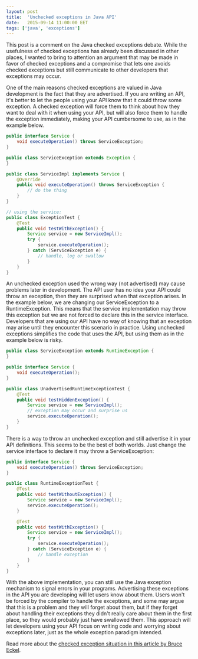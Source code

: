 ```yaml
---
layout: post
title:  'Unchecked exceptions in Java API'
date:   2015-09-14 11:00:00 EET
tags: ['java', 'exceptions']
---
```


This post is a comment on the Java checked exceptions debate. While the usefulness of checked exceptions has already been discussed in other places, I wanted to bring to attention an argument that may be made in favor of checked exceptions and a compromise that lets one avoids checked exceptions but still communicate to other developers that exceptions may occur.

<!--more-->

One of the main reasons checked exceptions are valued in Java development is the fact that they are advertised. If you are writing an API, it's better to let the people using your API know that it could throw some exception. A checked exception will force them to think about how they want to deal with it when using your API, but will also force them to handle the exception immediately, making your API cumbersome to use, as in the example below.

~~~ java
public interface Service {
    void executeOperation() throws ServiceException;
}
~~~
~~~ java
public class ServiceException extends Exception {
}
~~~
~~~ java
public class ServiceImpl implements Service {
    @Override
    public void executeOperation() throws ServiceException {
        // do the thing
    }
}
~~~
~~~ java
// using the service:
public class ExceptionTest {
    @Test
    public void testWithException() {
        Service service = new ServiceImpl();
        try {
            service.executeOperation();
        } catch (ServiceException e) {
            // handle, log or swallow
        }
    }
}
~~~

An unchecked exception used the wrong way (not advertised) may cause problems later in development. The API user has no idea your API could throw an exception, then they are surprised when that exception arises. In the example below, we are changing our ServiceException to a RuntimeException. This means that the service implementation may throw this exception but we are not forced to declare this in the service interface. Developers that are using our API have no way of knowing that an exception may arise until they encounter this scenario in practice. Using unchecked exceptions simplifies the code that uses the API, but using them as in the example below is risky.

~~~ java
public class ServiceException extends RuntimeException {
}
~~~
~~~ java
public interface Service {
    void executeOperation();
}
~~~
~~~ java
public class UnadvertisedRuntimeExceptionTest {
    @Test
    public void testHiddenException() {
        Service service = new ServiceImpl();
        // exception may occur and surprise us
        service.executeOperation();
    }
}
~~~

There is a way to throw an unchecked exception and still advertise it in your API definitions. This seems to be the best of both worlds. Just change the service interface to declare it may throw a ServiceException:

~~~ java
public interface Service {
    void executeOperation() throws ServiceException;
}
~~~
~~~ java
public class RuntimeExceptionTest {
    @Test
    public void testWithoutException() {
        Service service = new ServiceImpl();
        service.executeOperation();
    }

    @Test
    public void testWithException() {
        Service service = new ServiceImpl();
        try {
            service.executeOperation();
        } catch (ServiceException e) {
            // handle exception
        }
    }
}
~~~

With the above implementation, you can still use the Java exception mechanism to signal errors in your programs. Advertising these exceptions in the API you are developing will let users know about them. Users won't be forced by the compiler to handle the exceptions, and some may argue that this is a problem and they will forget about them, but if they forget about handling their exceptions they didn't really care about them in the first place, so they would probably just have swallowed them. This approach will let developers using your API focus on writing code and worrying about exceptions later, just as the whole exception paradigm intended.

Read more about the [checked exception situation in this article by Bruce Eckel](http://www.mindview.net/Etc/Discussions/CheckedExceptions).

